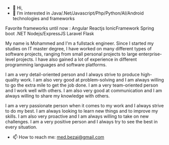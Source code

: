 - 👋 Hi,
- 👀 I’m interested in Java/.Net/Javascript/Php/Python/AI/Android technologies and frameworks

Favorite frameworks until now : Angular Reactjs IonicFramework Spring boot .NET Nodejs/ExpressJS Laravel Flask

My name is Mohammed and I&#x27;m a fullstack engineer. Since I started my studies on IT master degree, I have worked on many different types of software projects,    ranging from small personal projects to large enterprise-level projects. I have also gained a lot of experience in different programming languages and software platforms.

I am a very detail-oriented person and I always strive to produce high-quality work. I am also very good at problem-solving and I am always willing to go the extra mile to get the job done. I am a very team-oriented person and I work well with others. I am also very good at communication and I am always willing to share my knowledge with others.

I am a very passionate person when it comes to my work and I always strive to do my best. I am always looking to learn new things and to improve my skills. I am also very proactive and I am always willing to take on new challenges. I am a very positive person and I always try to see the best in every situation.

- 📫 How to reach me: med.bezai@gmail.com

<!---
Dopamax/Dopamax is a ✨ special ✨ repository because its `README.md` (this file) appears on your GitHub profile.
You can click the Preview link to take a look at your changes.
--->

